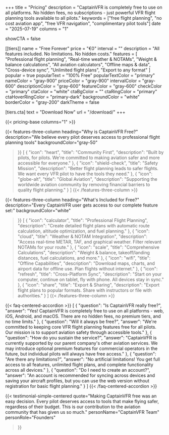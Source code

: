 +++
title = "Pricing"
description = "CaptainVFR is completely free to use on all platforms. No hidden fees, no subscriptions - just powerful VFR flight planning tools available to all pilots."
keywords = ["free flight planning", "no cost aviation app", "free VFR navigation", "complimentary pilot tools"]
date = "2025-07-19"
columns = "1"

showCTA = false

[[tiers]]
name = "Free Forever"
price = "€0"
interval = ""
description = "All features included. No limitations. No hidden costs."
features = [
  "Professional flight planning",
  "Real-time weather & NOTAMs",
  "Weight & balance calculations",
  "All aviation calculators",
  "Offline maps & data",
  "Cross-device sync",
  "Unlimited flight plans",
  "Export to any format"
]
popular = true
popularText = "100% Free"
popularTextColor = "primary"
nameColor = "gray-900"
priceColor = "gray-900"
intervalColor = "gray-600"
descriptionColor = "gray-600"
featureColor = "gray-600"
checkColor = "primary"
ctaColor = "white"
ctaBgColor = ""
ctaRingColor = "primary"
ctaHoverRingColor = "primary-dark"
backgroundColor = "white"
borderColor = "gray-200"
darkTheme = false

[tiers.cta]
text = "Download Now"
url = "/download/"
+++

{{< pricing-base columns="1" >}}

{{< features-three-column
  heading="Why is CaptainVFR Free?"
  description="We believe every pilot deserves access to professional flight planning tools"
  backgroundColor="gray-50"
>}}
[
  {
    "icon": "heart",
    "title": "Community First",
    "description": "Built by pilots, for pilots. We're committed to making aviation safer and more accessible for everyone."
  },
  {
    "icon": "shield-check",
    "title": "Safety Mission",
    "description": "Better flight planning leads to safer flights. We want every VFR pilot to have the tools they need."
  },
  {
    "icon": "globe-alt",
    "title": "Global Aviation",
    "description": "Supporting the worldwide aviation community by removing financial barriers to quality flight planning."
  }
]
{{< /features-three-column >}}

{{< features-three-column
  heading="What's Included for Free?"
  description="Every CaptainVFR user gets access to our complete feature set:"
  backgroundColor="white"
>}}
[
  {
    "icon": "calculator",
    "title": "Professional Flight Planning",
    "description": "Create detailed flight plans with automatic route calculation, altitude optimization, and fuel planning."
  },
  {
    "icon": "cloud", 
    "title": "Weather & NOTAM Integration",
    "description": "Access real-time METAR, TAF, and graphical weather. Filter relevant NOTAMs for your route."
  },
  {
    "icon": "scale",
    "title": "Comprehensive Calculations",
    "description": "Weight & balance, takeoff/landing distances, fuel calculations, and more."
  },
  {
    "icon": "wifi",
    "title": "Offline Capabilities",
    "description": "Download maps, charts, and airport data for offline use. Plan flights without internet."
  },
  {
    "icon": "refresh",
    "title": "Cross-Platform Sync",
    "description": "Start on your computer, continue on tablet, fly with phone. All devices stay in sync."
  },
  {
    "icon": "share",
    "title": "Export & Sharing",
    "description": "Export flight plans to popular formats. Share with instructors or file with authorities."
  }
]
{{< /features-three-column >}}

{{< faq-centered-accordion >}}
[
  {
    "question": "Is CaptainVFR really free?",
    "answer": "Yes! CaptainVFR is completely free to use on all platforms - web, iOS, Android, and macOS. There are no hidden fees, no premium tiers, and no time limits."
  },
  {
    "question": "Will it always be free?",
    "answer": "We're committed to keeping core VFR flight planning features free for all pilots. Our mission is to support aviation safety through accessible tools."
  },
  {
    "question": "How do you sustain the service?",
    "answer": "CaptainVFR is currently supported by our parent company's other aviation services. We may introduce optional premium features for commercial operators in the future, but individual pilots will always have free access."
  },
  {
    "question": "Are there any limitations?",
    "answer": "No artificial limitations! You get full access to all features, unlimited flight plans, and complete functionality across all devices."
  },
  {
    "question": "Do I need to create an account?",
    "answer": "An account is recommended for syncing across devices and saving your aircraft profiles, but you can use the web version without registration for basic flight planning."
  }
]
{{< /faq-centered-accordion >}}

{{< testimonial-simple-centered
  quote="Making CaptainVFR free was an easy decision. Every pilot deserves access to tools that make flying safer, regardless of their budget. This is our contribution to the aviation community that has given us so much."
  personName="CaptainVFR Team"
  personRole="Founders"
>}}
